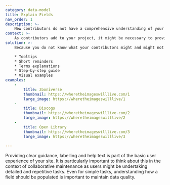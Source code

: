 ```yaml
---
category: data-model
title: Explain Fields
nav_order: 1
description: >-
    New contributors do not have a comprehensive understanding of your data model and can feel overwhelmed by the new concepts and terminology.
context: >-
    As contributors add to your project, it might be necessary to provide ongoing explanations for new concepts, new terminology, schema structure, specific formats (for coordinates for example, or how to name a person correctly), etc.
solution: >-
    Because you do not know what your contributors might and might not know, give them all the help they could need as they are making a contribution.

    * Tooltips
    * Short reminders 
    * Terms explanations
    * Step-by-step guide
    * Visual examples
examples:
    -
        title: Zooniverse
        thumbnail: https://wheretheimageswilllive.com/1
        large_image: https://wheretheimageswilllive/1
    -
        title: Discogs
        thumbnail: https://wheretheimageswilllive.com/2
        large_image: https://wheretheimageswilllive/2
    -
        title: Open Library
        thumbnail: https://wheretheimageswilllive.com/3
        large_image: https://wheretheimageswilllive/3
    
---
```


Providing clear guidance, labelling and help text is part of the basic user experience of your site. It is particularly important to think about this in the context of collaborative maintenance as users might be undertaking detailed and repetitive tasks. Even for simple tasks, understanding how a field should be populated is important to maintain data quality.
